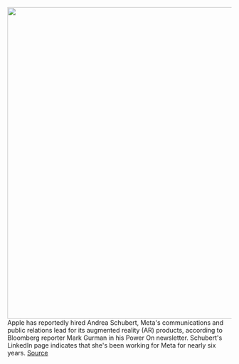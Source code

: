 <img src='https://cdn.vox-cdn.com/thumbor/gz1TjYpBiu8hxFmR9fkr6Ahni6Q=/0x0:2040x1360/1200x800/filters:focal(857x517:1183x843)/cdn.vox-cdn.com/uploads/chorus_image/image/70318198/acastro_170731_1777_0004_v4.0.jpg' width='700px' /><br/>
Apple has reportedly hired Andrea Schubert, Meta's communications and public relations lead for its augmented reality (AR) products, according to Bloomberg reporter Mark Gurman in his Power On newsletter. Schubert's LinkedIn page indicates that she's been working for Meta for nearly six years.
<a href='https://www.theverge.com/2021/12/26/22854541/apple-hires-meta-ar-communications-headset'> Source <a/>